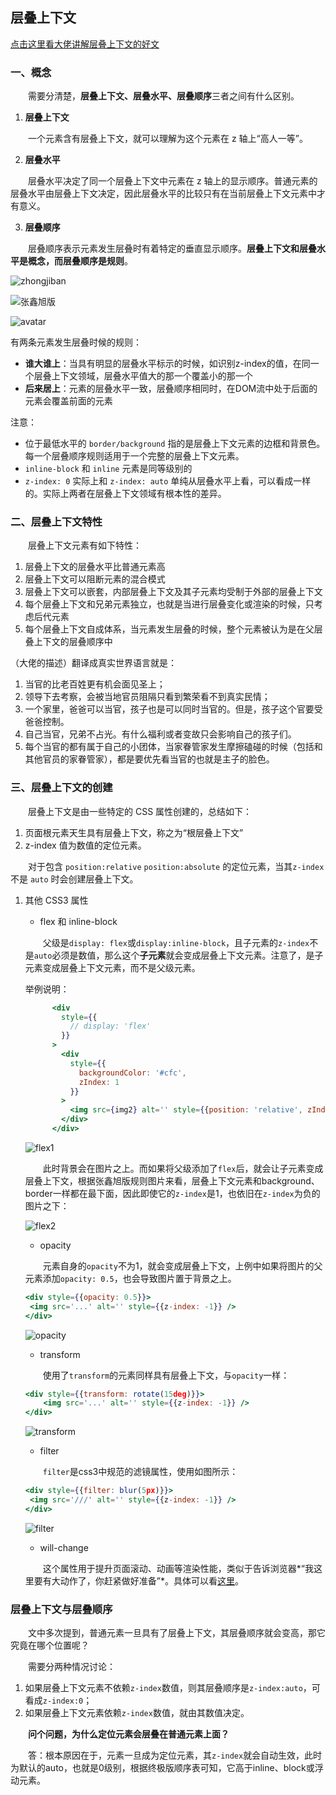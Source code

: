 ## **层叠上下文**

[点击这里看大佬讲解层叠上下文的好文](https://www.zhangxinxu.com/wordpress/2016/01/understand-css-stacking-context-order-z-index/)

### **一、概念**

&emsp;&emsp;需要分清楚，**层叠上下文、层叠水平、层叠顺序**三者之间有什么区别。

1. **层叠上下文**

&emsp;&emsp;一个元素含有层叠上下文，就可以理解为这个元素在 z 轴上“高人一等”。

2. **层叠水平**

&emsp;&emsp;层叠水平决定了同一个层叠上下文中元素在 z 轴上的显示顺序。普通元素的层叠水平由层叠上下文决定，因此层叠水平的比较只有在当前层叠上下文元素中才有意义。

3. **层叠顺序**

&emsp;&emsp;层叠顺序表示元素发生层叠时有着特定的垂直显示顺序。**层叠上下文和层叠水平是概念，而层叠顺序是规则**。

![zhongjiban](./img/张鑫旭终极版.png)

![张鑫旭版](./img/张鑫旭版.png)

![avatar](./img/stacking-order.png)

有两条元素发生层叠时候的规则：

- **谁大谁上**：当具有明显的层叠水平标示的时候，如识别z-index的值，在同一个层叠上下文领域，层叠水平值大的那一个覆盖小的那一个
- **后来居上**：元素的层叠水平一致，层叠顺序相同时，在DOM流中处于后面的元素会覆盖前面的元素

注意：

- 位于最低水平的 `border/background` 指的是层叠上下文元素的边框和背景色。每一个层叠顺序规则适用于一个完整的层叠上下文元素。
- `inline-block` 和 `inline` 元素是同等级别的
- `z-index: 0` 实际上和 `z-index: auto` 单纯从层叠水平上看，可以看成一样的。实际上两者在层叠上下文领域有根本性的差异。

### **二、层叠上下文特性**

&emsp;&emsp;层叠上下文元素有如下特性：
1. 层叠上下文的层叠水平比普通元素高
2. 层叠上下文可以阻断元素的混合模式
3. 层叠上下文可以嵌套，内部层叠上下文及其子元素均受制于外部的层叠上下文
4. 每个层叠上下文和兄弟元素独立，也就是当进行层叠变化或渲染的时候，只考虑后代元素
5. 每个层叠上下文自成体系，当元素发生层叠的时候，整个元素被认为是在父层叠上下文的层叠顺序中

（大佬的描述）翻译成真实世界语言就是：

1. 当官的比老百姓更有机会面见圣上；
2. 领导下去考察，会被当地官员阻隔只看到繁荣看不到真实民情；
3. 一个家里，爸爸可以当官，孩子也是可以同时当官的。但是，孩子这个官要受爸爸控制。
4. 自己当官，兄弟不占光。有什么福利或者变故只会影响自己的孩子们。
5. 每个当官的都有属于自己的小团体，当家眷管家发生摩擦磕碰的时候（包括和其他官员的家眷管家），都是要优先看当官的也就是主子的脸色。

### **三、层叠上下文的创建**

&emsp;&emsp;层叠上下文是由一些特定的 CSS 属性创建的，总结如下：
1. 页面根元素天生具有层叠上下文，称之为“根层叠上下文”
2. z-index 值为数值的定位元素。

&emsp;&emsp;对于包含 `position:relative` `position:absolute` 的定位元素，当其`z-index`不是 `auto` 时会创建层叠上下文。

1. 其他 CSS3 属性

   - flex 和 inline-block

   &emsp;&emsp;父级是`display: flex`或`display:inline-block`，且子元素的`z-index`不是`auto`必须是数值，那么这个**子元素**就会变成层叠上下文元素。注意了，是子元素变成层叠上下文元素，而不是父级元素。

   举例说明：

   ```jsx
         <div
           style={{
             // display: 'flex'
           }}
         >
           <div
             style={{
               backgroundColor: '#cfc',
               zIndex: 1
             }}
           >
             <img src={img2} alt='' style={{position: 'relative', zIndex: -1, width: 1600, height: 900}} />
           </div>
         </div>
   ```

   ![flex1](./img/flex1.png)

   &emsp;&emsp;此时背景会在图片之上。而如果将父级添加了`flex`后，就会让子元素变成层叠上下文，根据张鑫旭版规则图片来看，层叠上下文元素和background、border一样都在最下面，因此即使它的`z-index`是1，也依旧在`z-index`为负的图片之下：

   ![flex2](./img/flex2.png)

   - opacity

   &emsp;&emsp;元素自身的`opacity`不为1，就会变成层叠上下文，上例中如果将图片的父元素添加`opacity: 0.5`，也会导致图片置于背景之上。

   ```jsx
   <div style={{opacity: 0.5}}>
   	<img src='...' alt='' style={{z-index: -1}} />
   </div>
   ```

   ![opacity](./img/opacity.png)

   - transform

   &emsp;&emsp;使用了`transform`的元素同样具有层叠上下文，与`opacity`一样：

   ```jsx
   <div style={{transform: rotate(15deg)}}>
       <img src='...' alt='' style={{z-index: -1}} />
   </div>
   ```

   ![transform](./img/transform.png)

   - filter

   &emsp;&emsp;`filter`是css3中规范的滤镜属性，使用如图所示：

   ```jsx
   <div style={{filter: blur(5px)}}>
   	<img src='///' alt='' style={{z-index: -1}}	/>
   </div>
   ```

   ![filter](./img/filter.png)

   - will-change

   &emsp;&emsp;这个属性用于提升页面滚动、动画等渲染性能，类似于告诉浏览器*“我这里要有大动作了，你赶紧做好准备”*。具体可以看[这里](https://www.zhangxinxu.com/wordpress/2015/11/css3-will-change-improve-paint/)。

### **层叠上下文与层叠顺序**

&emsp;&emsp;文中多次提到，普通元素一旦具有了层叠上下文，其层叠顺序就会变高，那它究竟在哪个位置呢？

&emsp;&emsp;需要分两种情况讨论：

1. 如果层叠上下文元素不依赖`z-index`数值，则其层叠顺序是`z-index:auto`，可看成`z-index:0`；
2. 如果层叠上下文元素依赖`z-index`数值，就由其数值决定。

&emsp;&emsp;**问个问题，为什么定位元素会层叠在普通元素上面？**

&emsp;&emsp;答：根本原因在于，元素一旦成为定位元素，其`z-index`就会自动生效，此时为默认的auto，也就是0级别，根据终极版顺序表可知，它高于inline、block或浮动元素。